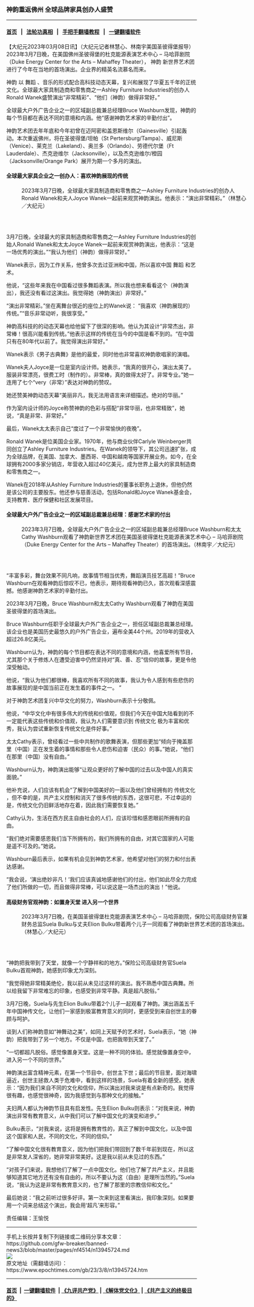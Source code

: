 ### 神韵重返佛州 全球品牌家具创办人盛赞
------------------------

#### [首页](https://github.com/gfw-breaker/banned-news3/blob/master/README.md) &nbsp;&nbsp;|&nbsp;&nbsp; [法轮功真相](https://github.com/begood0513/basic/blob/master/README.md)  &nbsp;&nbsp;|&nbsp;&nbsp; [手把手翻墙教程](https://github.com/gfw-breaker/guides/wiki)  &nbsp;&nbsp;|&nbsp;&nbsp; [一键翻墙软件](https://github.com/gfw-breaker/nogfw/blob/master/README.md)  



<div><p>
 【大纪元2023年03月08日讯】（大纪元记者林慧心、林南宇美国圣彼得堡报导）2023年3月7日晚，在美国佛州圣彼得堡的杜克能源表演艺术中心 – 马哈菲剧院（Duke Energy Center for the Arts – Mahaffey Theater），
 <ok href="https://www.epochtimes.com/gb/tag/%E7%A5%9E%E9%9F%B5.html">
  神韵
 </ok>
 新世界艺术团进行了今年在当地的首场演出。企业界的精英名流慕名而来。
</p>
<p>
 <ok href="https://www.epochtimes.com/gb/tag/%E7%A5%9E%E9%9F%B5.html">
  神韵
 </ok>
 以
 <ok href="https://www.epochtimes.com/gb/tag/%E8%88%9E%E8%B9%88.html">
  舞蹈
 </ok>
 、音乐的形式配合高科技动态天幕，复兴和展现了华夏五千年的正统文化。全球最大家具制造商和零售商之一Ashley Furniture Industries的创办人Ronald Wanek盛赞演出“非常精彩”、“他们（神韵）做得非常好。”
</p>
<p>
 全球最大户外广告企业之一的区域副总裁兼总经理Bruce Washburn发现，神韵的每个节目都在表达不同的意境和内涵。他“感谢神韵艺术家的辛勤付出”。
</p>
<p>
 神韵艺术团去年年底和今年初曾在迈阿密和盖恩斯维尔（Gainesville）引起轰动。本次重返佛州，将在圣彼得堡/坦帕（St Pertersburg/Tampa）、威尼斯（Venice）、莱克兰（Lakeland）、奥兰多（Orlando）、劳德代尔堡（Ft Lauderdale）、杰克逊维尔（Jacksonville），以及杰克逊维尔/橙园（Jacksonville/Orange Park）展开为期一个多月的演出。
</p>
<h4>
 全球最大家具企业之一创办人：喜欢神韵展现的传统
</h4>
<figure aria-describedby="caption-attachment-13945727" class="wp-caption aligncenter" id="attachment_13945727" style="width: 600px">
 <ok href="https://i.epochtimes.com/assets/uploads/2023/03/id13945727-2303072244022153.jpg" target="_blank">
  <img alt="" class="size-large wp-image-13945727" src="https://i.epochtimes.com/assets/uploads/2023/03/id13945727-2303072244022153-600x401.jpg" title=""/>
 </ok>
 <br/><figcaption class="wp-caption-text" id="caption-attachment-13945727">
  2023年3月7日晚，全球最大家具制造商和零售商之一Ashley Furniture Industries的创办人Ronald Wanek和夫人Joyce Wanek一起前来观赏神韵演出。他表示：“演出非常精彩。”（林慧心／大纪元）
 </figcaption><br/>
</figure><br/>
<p>
 3月7日晚，全球最大的家具制造商和零售商之一Ashley Furniture Industries的创始人Ronald Wanek和太太Joyce Wanek一起前来观赏神韵演出，他表示：“这是一场优秀的演出。”“我认为他们（神韵）做得非常好。”
</p>
<p>
 Wanek表示，因为工作关系，他曾多次去过亚洲和中国，所以喜欢中国
 <ok href="https://www.epochtimes.com/gb/tag/%E8%88%9E%E8%B9%88.html">
  舞蹈
 </ok>
 和艺术。
</p>
<p>
 他说，“这些年来我在中国看过很多舞蹈表演。所以我也想来看看这个（神韵演出），我还没有看过这演出。我觉得她（神韵演出）非常好。”
</p>
<p>
 “演出非常精彩。”坐在离舞台很近的座位上的Wanek说： “我喜欢（神韵展现的）传统。”“音乐非常动听，我很享受。”
</p>
<p>
 神韵高科技的的动态天幕也给他留下了很深的影响。他认为其设计“非常杰出，非常棒！很高兴能看到传统。”他表示这样的传统在当今的中国是看不到的。“在中国只有在80年代以前了。我觉得演出非常好。”
</p>
<p>
 Wanek表示《男子古典舞》是他的最爱，同时他也非常喜欢神韵歌唱家的演唱。
</p>
<p>
 Wanek夫人Joyce是一位是室内设计师。她表示，“我真的很开心，演出太美了。服装非常漂亮，很费工时（制作的）。非常棒，真的做得太好了。非常专业。”她一连用了七个“very（非常）”表达对神韵的赞叹。
</p>
<p>
 她还赞美神韵动态天幕“美丽非凡，我无法用语言来详细描述。绝对的华丽。”
</p>
<p>
 作为室内设计师的Joyce称赞神韵的色彩与搭配“非常华丽，也非常精致”，她说，“真是非常、非常好。”
</p>
<p>
 最后，Wanek太太表示自己“度过了一个非常愉快的夜晚”。
</p>
<p>
 Ronald Wanek是位美国企业家。1970年，他与商业伙伴Carlyle Weinberger共同创立了Ashley Furniture Industries。在Wanek的领导下，其公司迅速扩张，成为全球品牌，在美国、加拿大、墨西哥、中国和越南等国家开展业务。如今，在全球拥有2000多家分销店，年营收入超过40亿美元，成为世界上最大的家具制造商和零售商之一。
</p>
<p>
 Wanek在2018年从Ashley Furniture Industries的董事长职务上退休，但他仍然是该公司的主要股东。他还参与慈善活动，包括Ronald和Joyce Wanek基金会，支持教育、医疗保健和社区发展项目。
</p>
<h4>
 全球最大户外广告企业之一的区域副总裁兼总经理：感谢艺术家的付出
</h4>
<figure aria-describedby="caption-attachment-13945728" class="wp-caption aligncenter" id="attachment_13945728" style="width: 600px">
 <ok href="https://i.epochtimes.com/assets/uploads/2023/03/id13945728-2303072244392153.jpg" target="_blank">
  <img alt="" class="size-large wp-image-13945728" src="https://i.epochtimes.com/assets/uploads/2023/03/id13945728-2303072244392153-600x400.jpg" title=""/>
 </ok>
 <br/><figcaption class="wp-caption-text" id="caption-attachment-13945728">
  2023年3月7日晚，全球最大户外广告企业之一的区域副总裁兼总经理Bruce Washburn和太太Cathy Washburn观看了神韵新世界艺术团在美国圣彼得堡杜克能源表演艺术中心 – 马哈菲剧院（Duke Energy Center for the Arts – Mahaffey Theater）的首场演出。（林南宇／大纪元）
 </figcaption><br/>
</figure><br/>
<p>
 “丰富多彩，舞台效果不同凡响，故事情节相当优秀，舞蹈演员技艺高超！”Bruce Washburn在观看神韵后惊叹不已，他表示，期待观看神韵已久，首次观看深感震撼。他感谢神韵艺术家的辛勤付出。
</p>
<p>
 2023年3月7日晚，Bruce Washburn和太太Cathy Washburn观看了神韵在美国圣彼得堡的首场演出。
</p>
<p>
 Bruce Washburn任职于全球最大户外广告企业之一，担任区域副总裁兼总经理。该企业也是美国历史最悠久的户外广告企业，遍布全美44个州。2019年的营收入超过26.8亿美元。
</p>
<p>
 Washburn认为，神韵的每个节目都在表达不同的意境和内涵，他喜爱所有节目，尤其那个关于修炼人在遭受迫害中仍然坚持对“真、善、忍”信仰的故事，更是令他深受触动。
</p>
<p>
 他说，“我认为他们都很棒，我喜欢所有不同的故事，我认为令人感到有些悲伤的故事展现的是中国当前正在发生着的事件之一。 ”
</p>
<p>
 对于神韵艺术团复兴中华文化的努力，Washburn表示十分敬佩。
</p>
<p>
 他说，“中华文化中有很多伟大的传统和价值观，但我们今天在中国大陆看到的不一定能代表这些传统和价值观，我认为人们需要意识到
 <ok href="https://www.epochtimes.com/gb/tag/%E4%BC%A0%E7%BB%9F%E6%96%87%E5%8C%96.html">
  传统文化
 </ok>
 极为丰富和优秀，我认为尝试重新恢复传统文化是件好事。”
</p>
<p>
 太太Cathy表示，曾经看过一些中共制作的歌舞表演，但那些更加“倾向于掩盖那里（中国）正在发生着的事情和那些令人悲伤和迫害（民众）的事。”她说，“他们在那里（中国）没有自由。”
</p>
<p>
 Washburn认为，神韵演出能够“让观众更好的了解中国的过去以及中国人的真实面貌。”
</p>
<p>
 他补充说，人们应该有机会“了解到中国美好的一面以及他们曾经拥有的
 <ok href="https://www.epochtimes.com/gb/tag/%E4%BC%A0%E7%BB%9F%E6%96%87%E5%8C%96.html">
  传统文化
 </ok>
 ，但不幸的是，共产主义控制和消灭了很多传统的东西，这很可悲，不过幸运的是，传统文化仍旧鲜活地存在着，因此我们需要恢复她。”
</p>
<p>
 Cathy认为，生活在西方民主自由社会的人们，应该珍惜和感恩眼前所拥有的自由。
</p>
<p>
 “我们绝对需要感恩我们当下所拥有的，我们所拥有的自由，对其它国家的人可能是遥不可及的。”她说。
</p>
<p>
 Washburn最后表示，如果有机会见到神韵艺术家，他希望对他们的努力和付出表达感谢。
</p>
<p>
 “我会说，‘演出绝妙非凡！’我们应该真诚地感谢他们的付出，他们如此尽全力完成了他们所做的一切，而且做得非常棒，可以说这是一场杰出的演出！”他说。
</p>
<h4>
 高级财务官观神韵：如置身天堂 进入另一个世界
</h4>
<figure aria-describedby="caption-attachment-13945752" class="wp-caption aligncenter" id="attachment_13945752" style="width: 600px">
 <ok href="https://i.epochtimes.com/assets/uploads/2023/03/id13945752-2303072244262153.jpg" target="_blank">
  <img alt="" class="size-large wp-image-13945752" src="https://i.epochtimes.com/assets/uploads/2023/03/id13945752-2303072244262153-600x401.jpg" title=""/>
 </ok>
 <br/><figcaption class="wp-caption-text" id="caption-attachment-13945752">
  2023年3月7日晚，在美国圣彼得堡杜克能源表演艺术中心 – 马哈菲剧院，保险公司高级财务官兼财务总监Suela Bulku与丈夫Elion Bulku带着两个儿子一同观看了神韵新世界艺术团的首场演出。 （林慧心／大纪元）
 </figcaption><br/>
</figure><br/>
<p>
 “神韵把我带到了天堂，就像一个宁静祥和的地方。”保险公司高级财务官Suela Bulku首观神韵，她感到印象尤为深刻。
</p>
<p>
 “我觉得她非常精美绝伦，我以前从未见过这样的演出。我不熟悉中国古典舞。所以给我留下非常难忘的印象，也感受到非常平静。真是超凡脱俗。”
</p>
<p>
 3月7日晚，Suela与先生Elion Bulku带着2个儿子一起观看了神韵。演出涵盖五千年中国神传文化，让他们一家感到极富教育意义的同时，更感受到来自创世主的眷顾与呵护。
</p>
<p>
 谈到人们称神韵意如“神舞动之美”，如同上天赋予的艺术时，Suela表示，“她（神韵）把我带到了另一个地方。不仅是中国，也把我带到天堂了。”
</p>
<p>
 “一切都超凡脱俗。感觉像置身天堂。这是一种不同的体验。感觉就像置身空中，进入另一个不同的世界。”
</p>
<p>
 神韵演出富含精神元素，在第一个节目中，创世主下世；最后的节目里，面对海啸逼近，创世主拯救人类于危难中，看到这样的场景，Suela有着全新的感受。她表示：“因为我们来自不同的文化和信仰，所以演出对我来说是有点新奇的。我觉得很有趣，也感觉很神奇，因为我感觉到与那种文化的接触。”
</p>
<p>
 夫妇两人都认为神韵节目具有启发性。先生Elion Bulku则表示：“对我来说，神韵演出非常有教育意义，从中我们可以了解中国文化的演变和进步。”
</p>
<p>
 Bulku表示，“对我来说，这将是拥有教育性的，真正了解到中国文化，以及中国这个国家和人民，不同的文化，不同的信仰。”
</p>
<p>
 “了解中国文化很有教育意义，因为他们把我们带回到了数千年前到现在，所以这是非常发人深省的，她非常非常美好。这是我以前从未见过的东西。”
</p>
<p>
 “对孩子们来说，我想他们了解了一点中国文化。他们也了解了共产主义，并且能够知道其它地方还有没有自由的，所以不要认为这（自由）是理所当然的。”Suela说，“我认为这是非常有教育意义的，也了解了那里的宗教信仰和文化。”
</p>
<p>
 最后她说：“我之前听过很多好评。第一次来到这里看演出，我印象深刻。如果要用一个词来总结这个演出，我会用‘超凡’来形容。”
</p>
<p>
 责任编辑：王愉悦
</p>
</div>
<hr/>
手机上长按并复制下列链接或二维码分享本文章：<br/>
https://github.com/gfw-breaker/banned-news3/blob/master/pages/nf4514/n13945724.md <br/>
<a href='https://github.com/gfw-breaker/banned-news3/blob/master/pages/nf4514/n13945724.md'><img src='https://github.com/gfw-breaker/banned-news3/blob/master/pages/nf4514/n13945724.md.png'/></a> <br/>
原文地址（需翻墙访问）：https://www.epochtimes.com/gb/23/3/8/n13945724.htm


------------------------
#### [首页](https://github.com/gfw-breaker/banned-news3/blob/master/README.md) &nbsp;|&nbsp; [一键翻墙软件](https://github.com/gfw-breaker/nogfw/blob/master/README.md) &nbsp;| [《九评共产党》](https://github.com/gfw-breaker/9ping.md/blob/master/README.md#九评之一评共产党是什么) | [《解体党文化》](https://github.com/gfw-breaker/jtdwh.md/blob/master/README.md) | [《共产主义的终极目的》](https://github.com/gfw-breaker/gczydzjmd.md/blob/master/README.md)


<img src='http://gfw-breaker.win/banned-news3/pages/nf4514/n13945724.md' width='0px' height='0px'/>